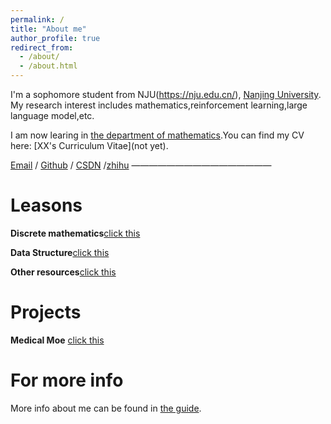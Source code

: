 ```yaml
---
permalink: /
title: "About me"
author_profile: true
redirect_from: 
  - /about/
  - /about.html
---
```


I'm a sophomore student from NJU(https://nju.edu.cn/), [Nanjing University](https://www.nju.edu.cn/). My research interest includes mathematics,reinforcement learning,large language model,etc.

I am now learing in [the department of mathematics](https://math.nju.edu.cn/).You can find my CV here: [XX's Curriculum Vitae](not yet).

[Email](231870105@smail.nju.edu.cn) / [Github](https://github.com/JJJINGS) / [CSDN]([https://blog.csdn.net/qd1813100174?spm=1000.2115.3001.5343](https://blog.csdn.net/2503_90691407?spm=1000.2115.3001.5343)) /[zhihu](https://www.zhihu.com/people/roxcpo)
————————————————

Leasons
======
**Discrete mathematics**[click this](https://www.zhihu.com/column/c_1883565670601584774)

**Data Structure**[click this](https://spricoder.github.io/categories/2019-%E6%95%B0%E6%8D%AE%E7%BB%93%E6%9E%84/)

**Other resources**[click this](https://github.com/cattopo/TG-files?tab=readme-ov-file)

Projects
======
**Medical Moe** [click this](https://github.com/JJJINGS?tab=repositories)


For more info
======
More info about me can be found in [the guide]((https://github.com/JJJINGS)).
